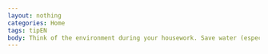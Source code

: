```yaml
---
layout: nothing
categories: Home
tags: tipEN
body: Think of the environment during your housework. Save water (especially hot water). Pay attention to the environmental impact of the equipment you use, i.e. rags, brushes, scrapers, etc. Choose products made of natural fibres (cotton, flax, hemp, coconut) or wood from certified tree farms.
---
```

